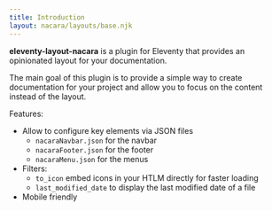 ```yaml
---
title: Introduction
layout: nacara/layouts/base.njk
---
```


**eleventy-layout-nacara** is a plugin for Eleventy that provides an opinionated layout for your documentation.

The main goal of this plugin is to provide a simple way to create documentation for your project and allow you to focus on the content instead of the layout.



Features:

- Allow to configure key elements via JSON files
    - `nacaraNavbar.json` for the navbar
    - `nacaraFooter.json` for the footer
    - `nacaraMenu.json` for the menus
- Filters:
    - `to_icon` embed icons in your HTLM directly for faster loading
    - `last_modified_date` to display the last modified date of a file
- Mobile friendly
